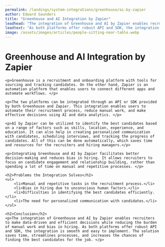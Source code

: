```yaml
---
permalink: /landings/system-integrations/greenhouse/ai-by-zapier
author: Edward Saunders
title: "Greenhouse and AI Integration by Zapier"
leadhead: "The integration of Greenhouse and AI by Zapier enables recruiters to make data-driven and efficient decisions while reducing the burden of manual work and bias in hiring"
leadtext: "As both platforms offer robust API and SDK, the integration is smooth and easy to implement. The solution saves time, streamlines processes, and increases the chances of finding the best candidates for the job."
image: /assets/images/articles/people-sitting-near-table.webp
---
```

<div class="arttext">	<h1>Greenhouse and AI Integration by Zapier</h1>

	<p>Greenhouse is a recruitment and onboarding platform with tools for sourcing and tracking candidates. On the other hand, Zapier is an automation platform that enables users to connect different apps and automate workflows. </p>

	<p>The two platforms can be integrated through an API or SDK provided by both Greenhouse and Zapier. This integration enables users to automate their recruitment process, reduce manual work, and make effective decisions using AI and data analytics. </p>

	<p>AI by Zapier can be utilized to identify the best candidates based on a range of factors such as skills, location, experience, and education. It can also help in creating personalized communication with candidates, scheduling interviews, and tracking the progress of candidates. All of this can be done automatically, which saves time and resources for the recruiters and hiring managers.</p>

	<p>Integrating Greenhouse and AI by Zapier facilitates better decision-making and reduces bias in hiring. It allows recruiters to focus on candidate engagement and relationship building, rather than spending a lot of time on manual and repetitive processes. </p>

	<h2>Problems the Integration Solves</h2>
	<ul>
		<li>Manual and repetitive tasks in the recruitment process.</li>
		<li>Bias in hiring due to unconscious human factors.</li>
		<li>Difficulties in identifying the best candidates efficiently.</li>
		<li>The need for personalized communication with candidates.</li>
	</ul>

	<h2>Conclusion</h2>
	<p>The integration of Greenhouse and AI by Zapier enables recruiters to make data-driven and efficient decisions while reducing the burden of manual work and bias in hiring. As both platforms offer robust API and SDK, the integration is smooth and easy to implement. The solution saves time, streamlines processes, and increases the chances of finding the best candidates for the job. </p>

</div>